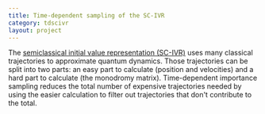 ```yaml
---
title: Time-dependent sampling of the SC-IVR
category: tdscivr
layout: project
---
```


The [semiclassical initial value representation (SC-IVR)](/research/scivr)
uses many classical trajectories to approximate quantum dynamics. Those
trajectories can be split into two parts: an easy part to calculate
(position and velocities) and a hard part to calculate (the monodromy
matrix). Time-dependent importance sampling reduces the total number of
expensive trajectories needed by using the easier calculation to filter out
trajectories that don't contribute to the total.

<!-- -->

